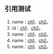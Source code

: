 
## 引用测试
1. name：[ch1](../1/a.md#name1)、[ch2](../1/a.md#name2)。
2. id：[ch1](../1/a.md#id1)、[ch2](../1/a.md#id2)。
3. name：[ch1](../../1/a.md#name1)、[ch2](../../1/a.md#name2)。
4. name：[ch1](../../1/1/a.md#name1)、[ch2](../1/1/a.md#name2)。
5. name：[ch1](../../1/2/a.md#name1)、[ch2](../1/2/a.md#name2)。